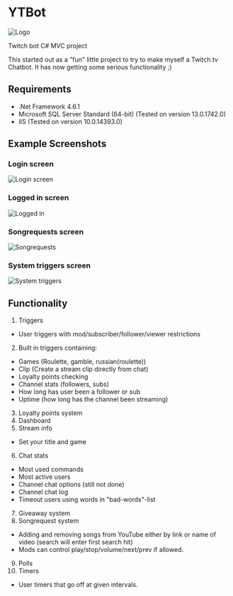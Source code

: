 # YTBot
![Logo](https://github.com/borgej/YTBot/blob/master/ytb_logo_small.png "Logo")


Twitch bot C# MVC project

This started out as a "fun" little project to try to make myself a Twitch.tv Chatbot.
It has now getting some serious functionality ;)



## Requirements 
* .Net Framework 4.6.1
* Microsoft SQL Server Standard (64-bit) (Tested on version 13.0.1742.0)
* IIS (Tested on version 10.0.14393.0)

## Example Screenshots
### Login screen
![Login screen](https://github.com/borgej/YTBot/blob/master/login.PNG "Login screen")

### Logged in screen
![Logged in](https://github.com/borgej/YTBot/blob/master/loggedin.PNG "Logged in")

### Songrequests screen
![Songrequests](https://github.com/borgej/YTBot/blob/master/songrequests.png "Songrequests")

### System triggers screen
![System triggers](https://github.com/borgej/YTBot/blob/master/systemtriggers.png "System triggers")

## Functionality
1. Triggers
* User triggers with mod/subscriber/follower/viewer restrictions
2. Built in triggers containing:
* Games (Roulette, gamble, russian(roulette))
* Clip (Create a stream clip directly from chat)
* Loyalty points checking
* Channel stats (followers, subs)
* How long has user been a follower or sub
* Uptime (how long has the channel been streaming)
3. Loyalty points system
4. Dashboard
5. Stream info
* Set your title and game
6. Chat stats
* Most used commands
* Most active users
* Channel chat options (still not done)
* Channel chat log
* Timeout users using words in "bad-words"-list

7. Giveaway system
8. Songrequest system
* Adding and removing songs from YouTube either by link or name of video (search will enter first search hit)
* Mods can control play/stop/volume/next/prev if allowed.
9. Polls
10. Timers
* User timers that go off at given intervals.

